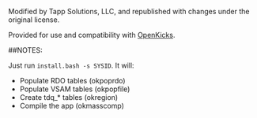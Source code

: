 Modified by Tapp Solutions, LLC, and republished with changes under the original license.

Provided for use and compatibility with [OpenKicks](https://www.replatformtech.com/openkicks/).

##NOTES:

Just run `install.bash -s SYSID`. It will:
- Populate RDO tables (okpoprdo)
- Populate VSAM tables (okpopfile)
- Create tdq_\* tables (okregion)
- Compile the app (okmasscomp)
